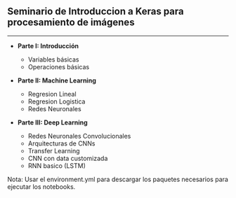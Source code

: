 ## Seminario de Introduccion a Keras para procesamiento de imágenes

----------------------
- **Parte I: Introducción**

    - Variables básicas    
    - Operaciones básicas


- **Parte II: Machine Learning**

    - Regresion Lineal
    - Regresion Logistica
    - Redes Neuronales


- **Parte III: Deep Learning**

    - Redes Neuronales Convolucionales
    - Arquitecturas de CNNs
    - Transfer Learning
    - CNN con data customizada
    - RNN basico (LSTM)

Nota: Usar el environment.yml para descargar los paquetes necesarios para ejecutar los notebooks.
